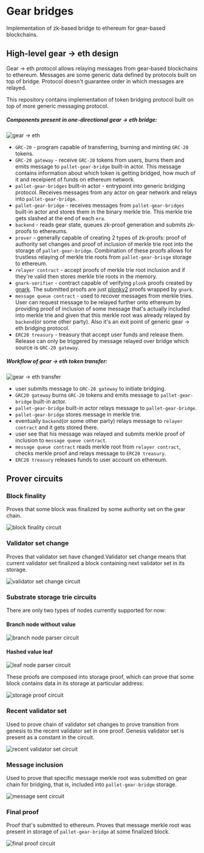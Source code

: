 # Gear bridges

Implementation of zk-based bridge to ethereum for gear-based blockchains.

## High-level gear -> eth design

Gear -> eth protocol allows relaying messages from gear-based blockchains to ethereum. Messages are
some generic data defined by protocols built on top of bridge. Protocol doesn't guarantee order in which messages are relayed.

This repository contains implementation of token bridging protocol built on top of more generic messaging protocol.

##### Components present in one-directional gear -> eth bridge:

![gear -> eth](https://github.com/gear-tech/gear-bridges/blob/main/images/gear_eth.png)

- `GRC-20` - program capable of transferring, burning and minting `GRC-20` tokens.
- `GRC-20 gateway` - receive `GRC-20` tokens from users, burns them and emits message to `pallet-gear-bridge` built-in actor. This message contains information about which token is getting bridged, how much of it and receipient of funds on ethereum network.
- `pallet-gear-bridges` built-in actor - entrypoint into generic bridging protocol. Receives messages from any actor on gear network and relays into `pallet-gear-bridge`.
- `pallet-gear-bridge` - receives messages from `pallet-gear-bridges` built-in actor and stores them in the binary merkle trie. This merkle trie gets slashed at the end of each `era`.
- `backend` - reads gear state, queues zk-proof generation and submits zk-proofs to ethereums.
- `prover` - generally capable of creating 2 types of zk-proofs: proof of authority set changes and proof of inclusion of merkle trie root into the storage of `pallet-gear-bridge`. Combination of these  proofs allows for trustless relaying of merkle trie roots from `pallet-gear-brisge` storage to ethereum.
- `relayer contract` - accept proofs of merkle trie root inclusion and if they're valid then stores merkle trie roots in the memory.
- `gnark-verifier` - contract capable of verifying `plonk` proofs created by [gnark](https://github.com/Consensys/gnark). The submitted proofs are just [plonky2](https://github.com/0xPolygonZero/plonky2) proofs wrapped by `gnark`.
- `message queue contract` - used to recover messages from merkle tries. User can request message to be relayed further onto ethereum by providing proof of inclusion of some message that's actually included into merkle trie and given that this merkle root was already relayed by `backend`(or some other party). Also it's an exit point of generic gear -> eth bridging protocol.
- `ERC20 treasury` - treasury that accept user funds and release them. Release can only be triggered by message relayed over bridge which source is `GRC-20 gateway`.

##### Workflow of gear -> eth token transfer:

![gear -> eth transfer](https://github.com/gear-tech/gear-bridges/blob/main/images/gear_eth_transfer.png)

- user submits message to `GRC-20 gateway` to initiate bridging.
- `GRC20 gateway` burns `GRC-20` tokens and emits message to `pallet-gear-bridge` built-in actor.
- `pallet-gear-bridge` built-in actor relays message to `pallet-gear-bridge`.
- `pallet-gear-bridge` stores message in merkle trie.
- eventually `backend`(or some other party) relays message to `relayer contract` and it gets stored there.
- user see that his message was relayed and submits merkle proof of inclusion to `message queue contract`.
- `message queue contract` reads merkle root from `relayer contract`, checks merkle proof and relays message to `ERC20 treasury`.
- `ERC20 treasury` releases funds to user account on ethereum.

## Prover circuits

### Block finality
Proves that some block was finalized by some authority set on the gear chain.

![block finality circuit](https://github.com/gear-tech/gear-bridges/blob/main/images/block_finality_circuit.png)

### Validator set change
Proves that validator set have changed.Validator set change means that current validator set finalized a block containing next validator set in its storage.

![validator set change circuit](https://github.com/gear-tech/gear-bridges/blob/main/images/next_validator_set_circuit.png)

### Substrate storage trie circuits
There are only two types of nodes currently supported for now:

#### Branch node without value
![branch node parser circuit](https://github.com/gear-tech/gear-bridges/blob/main/images/mpt_branch_node_parser_circuit.png)

#### Hashed value leaf
![leaf node parser circuit](https://github.com/gear-tech/gear-bridges/blob/main/images/mpt_leaf_node_parser_circuit.png)

These proofs are composed into storage proof, which can prove that some block contains data in its storage at particular address:

![storage proof circuit](https://github.com/gear-tech/gear-bridges/blob/main/images/storage_proof_circuit.png)

### Recent validator set
Used to prove chain of validator set changes to prove transition from genesis to the recent validator set in one proof. Genesis validator set is present as a constant in the circuit.

![recent validator set circuit](https://github.com/gear-tech/gear-bridges/blob/main/images/recent_validator_set_circuit.png)

### Message inclusion
Used to prove that specific message merkle root was submitted on gear chain for bridging, that is, included into `pallet-gear-bridge` storage.

![message sent circuit](https://github.com/gear-tech/gear-bridges/blob/main/images/message_sent_circuit.png)

### Final proof
Proof that's submitted to ethereum. Proves that message merkle root was present in storage of `pallet-gear-bridge` at some finalized block.

![final proof circuit](https://github.com/gear-tech/gear-bridges/blob/main/images/final_proof_circuit.png)
